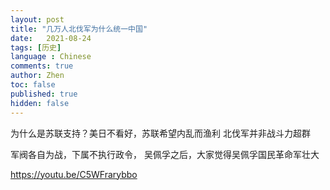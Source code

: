 ```yaml
---
layout: post
title: "几万人北伐军为什么统一中国"
date:   2021-08-24
tags: [历史]
language : Chinese
comments: true
author: Zhen
toc: false
published: true
hidden: false
---
```


为什么是苏联支持？美日不看好，苏联希望内乱而渔利
北伐军并非战斗力超群

军阀各自为战，下属不执行政令，
吴佩孚之后，大家觉得吴佩孚国民革命军壮大

https://youtu.be/C5WFrarybbo

<!--stackedit_data:
eyJoaXN0b3J5IjpbMTI4ODcyNzk0MCwxNzU0NTk5NzA2LDI5Mj
gzODAyOCwtMTI1NjYzNzc4MiwxMjE0Mzk5OTgsMTUyMjA0NjAx
MF19
-->
